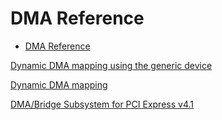 # DMA Reference

- [DMA Reference](#dma-reference)

[Dynamic DMA mapping using the generic device](https://www.kernel.org/doc/Documentation/DMA-API.txt)

[Dynamic DMA mapping](https://lwn.net/2001/0712/a/dma-interface.php3)

[DMA/Bridge Subsystem for PCI Express v4.1](https://www.xilinx.com/support/documentation/ip_documentation/xdma/v4_1/pg195-pcie-dma.pdf)
